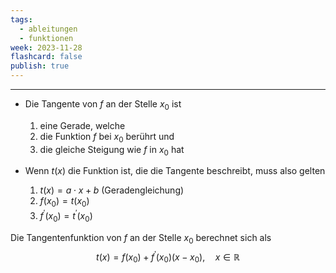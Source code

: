 ```yaml
---
tags:
  - ableitungen
  - funktionen
week: 2023-11-28
flashcard: false
publish: true
---
```

***

- Die Tangente von $f$ an der Stelle $x_0$ ist
	1. eine Gerade, welche
	2. die Funktion $f$ bei $x_0$ berührt und
	3. die gleiche Steigung wie $f$ in $x_0$ hat

- Wenn $t(x)$ die Funktion ist, die die Tangente beschreibt, muss also gelten
	1. $t(x)=a \cdot x+b$ (Geradengleichung)
	2. $f\left(x_0\right)=t\left(x_0\right)$
	3. $f^{\prime}\left(x_0\right)=t^{\prime}\left(x_0\right)$

Die Tangentenfunktion von $f$ an der Stelle $x_0$ berechnet sich als
$$
t(x)=f\left(x_0\right)+f^{\prime}\left(x_0\right)\left(x-x_0\right), \quad x \in \mathbb{R}
$$
